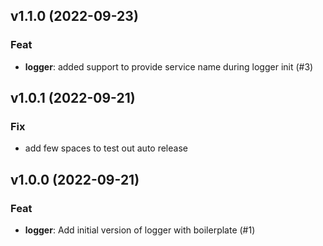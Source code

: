 ## v1.1.0 (2022-09-23)

### Feat

- **logger**: added support to provide service name during logger init (#3)

## v1.0.1 (2022-09-21)

### Fix

- add few spaces to test out auto release

## v1.0.0 (2022-09-21)

### Feat

- **logger**: Add initial version of logger with boilerplate (#1)
